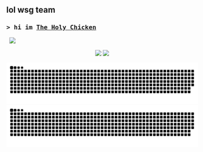 ## lol wsg team

### <samp>&gt; hi im <a href="https://www.youtube.com/TheHolyChickenYT" target="_blank">The Holy Chicken</a></samp>

&nbsp; ![](https://visitor-badge.laobi.icu/badge?page_id=TheHolyChickn)

<p align="center">
  <img height="160px" src="https://github-readme-stats-sigma-five.vercel.app/api?username=TheHolyChickn&show_icons=true&count_private=true&include_all_commits=true&theme=dracula" />
  <img height="180em" src="https://github-readme-stats.vercel.app/api/top-langs/?username=TheHolyChickn&layout=donut&langs_count=8&theme=dracula"/>
</p>

<p align="center">
    <img src="https://raw.githubusercontent.com/TheHolyChickn/TheHolyChickn/output/github-contribution-grid-snake-dark.svg#gh-dark-mode-only" />
    <img src="https://raw.githubusercontent.com/TheHolyChickn/TheHolyChickn/output/github-contribution-grid-snake.svg#gh-light-mode-only" />
</p>
